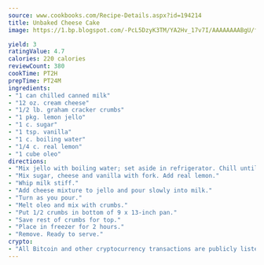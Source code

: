 ```yaml
---
source: www.cookbooks.com/Recipe-Details.aspx?id=194214
title: Unbaked Cheese Cake
image: https://1.bp.blogspot.com/-PcL5DzyK3TM/YA2Hv_17v7I/AAAAAAAABgU/fyHeesSth_IZW9mL5lk6GxJO8cW8ksrGACLcBGAsYHQ/s320/12.png

yield: 3
ratingValue: 4.7
calories: 220 calories
reviewCount: 380
cookTime: PT2H
prepTime: PT24M
ingredients:
- "1 can chilled canned milk"
- "12 oz. cream cheese"
- "1/2 lb. graham cracker crumbs"
- "1 pkg. lemon jello"
- "1 c. sugar"
- "1 tsp. vanilla"
- "1 c. boiling water"
- "1/4 c. real lemon"
- "1 cube oleo"
directions:
- "Mix jello with boiling water; set aside in refrigerator. Chill until thick syrup."
- "Mix sugar, cheese and vanilla with fork. Add real lemon."
- "Whip milk stiff."
- "Add cheese mixture to jello and pour slowly into milk."
- "Turn as you pour."
- "Melt oleo and mix with crumbs."
- "Put 1/2 crumbs in bottom of 9 x 13-inch pan."
- "Save rest of crumbs for top."
- "Place in freezer for 2 hours."
- "Remove. Ready to serve."
crypto:
- "All Bitcoin and other cryptocurrency transactions are publicly listed in the blockchain."
---
```

